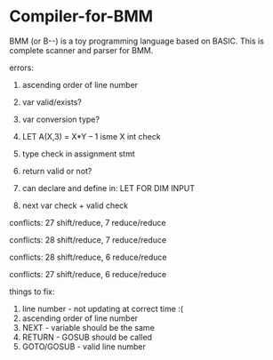 # Compiler-for-BMM
BMM (or B--) is a toy programming language based on BASIC.
This is complete scanner and parser for BMM.

errors:
1. ascending order of line number
2. var valid/exists?
3. var conversion type?
4. LET A(X,3) = X*Y – 1 isme X int check
5. type check in assignment stmt
6. return valid or not?
7. can declare and define in: 
    LET FOR DIM INPUT

8. next var check + valid check

conflicts: 27 shift/reduce, 7 reduce/reduce

conflicts: 28 shift/reduce, 7 reduce/reduce

conflicts: 28 shift/reduce, 6 reduce/reduce

conflicts: 27 shift/reduce, 6 reduce/reduce

things to fix:
1. line number - not updating at correct time :(
2. ascending order of line number
3. NEXT - variable should be the same
4. RETURN - GOSUB should be called
5. GOTO/GOSUB - valid line number
